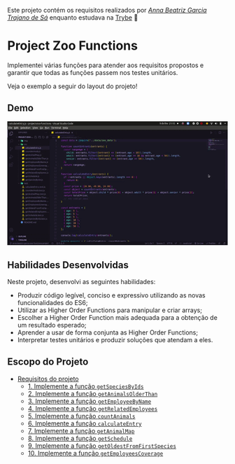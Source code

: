 Este projeto contém os requisitos realizados por _[Anna Beatriz Garcia Trajano de Sá](www.linkedin.com/in/anna-beatriz-trajano-de-sá)_ enquanto estudava na [Trybe](https://www.betrybe.com/) :rocket:

# Project Zoo Functions

Implementei várias funções para atender aos requisitos propostos e garantir que todas as funções passem nos testes unitários.

Veja o exemplo a seguir do layout do projeto!

## Demo

![Demo](img/video.gif)

## Habilidades Desenvolvidas

Neste projeto, desenvolvi as seguintes habilidades:

 - Produzir código legível, conciso e expressivo utilizando as novas funcionalidades do ES6;
 - Utilizar as Higher Order Functions para manipular e criar arrays;
 - Escolher a Higher Order Function mais adequada para a obtenção de um resultado esperado;
 - Aprender a usar de forma conjunta as Higher Order Functions;
 - Interpretar testes unitários e produzir soluções que atendam a eles.

## Escopo do Projeto

- [Requisitos do projeto](#requisitos-do-projeto)
  - [1. Implemente a função `getSpeciesByIds`](#1-implemente-a-função-getspeciesbyids)
  - [2. Implemente a função `getAnimalsOlderThan`](#2-implemente-a-função-getanimalsolderthan)
  - [3. Implemente a função `getEmployeeByName`](#3-implemente-a-função-getemployeebyname)
  - [4. Implemente a função `getRelatedEmployees`](#4-implemente-a-função-getrelatedemployees)
  - [5. Implemente a função `countAnimals`](#5-implemente-a-função-countanimals)
  - [6. Implemente a função `calculateEntry`](#6-implemente-a-função-calculateentry)
  - [7. Implemente a função `getAnimalMap`](#7-implemente-a-função-getanimalmap)
  - [8. Implemente a função `getSchedule`](#8-implemente-a-função-getschedule)
  - [9. Implemente a função `getOldestFromFirstSpecies`](#9-implemente-a-função-getoldestfromfirstspecies)
  - [10. Implemente a função `getEmployeesCoverage`](#10-implemente-a-função-getemployeescoverage)
